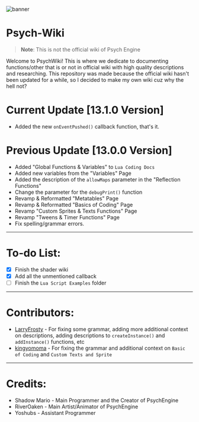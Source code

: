 ![banner](https://user-images.githubusercontent.com/101881784/186165593-7f234ba2-093d-4754-8062-6afe002e93a4.png)

# Psych-Wiki
> **Note**: This is not the official wiki of Psych Engine

Welcome to PsychWiki! This is where we dedicate to documenting functions/other that is or not in official wiki with high quality descriptions and researching. This repository was made because the official wiki hasn't been updated for a while, so I decided to make my own wiki cuz why the hell not?

# Current Update [13.1.0 Version]
- Added the new `onEventPushed()` callback function, that's it.

# Previous Update [13.0.0 Version]
- Added "Global Functions & Variables" to `Lua Coding Docs`
- Added new variables from the "Variables" Page
- Added the description of the `allowMaps` parameter in the "Reflection Functions"
- Change the parameter for the `debugPrint()` function
- Revamp & Reformatted "Metatables" Page
- Revamp & Reformatted "Basics of Coding" Page
- Revamp "Custom Sprites & Texts Functions" Page
- Revamp "Tweens & Timer Functions" Page
- Fix spelling/grammar errors.

***

# To-do List:
- [x] Finish the shader wiki
- [x] Add all the unmentioned callback
- [ ] Finish the `Lua Script Examples` folder

***

# Contributors:
- [LarryFrosty](https://github.com/LarryFrosty) - For fixing some grammar, adding more additional context on descriptions, adding descriptions to `createInstance()` and `addInstance()` functions, etc
- [kingyomoma](https://github.com/kingyomoma) - For fixing the grammar and additional context on `Basic of Coding` and `Custom Texts and Sprite`

***

# Credits:
- Shadow Mario - Main Programmer and the Creator of PsychEngine
- RiverOaken - Main Artist/Animator of PsychEngine
- Yoshubs - Assistant Programmer